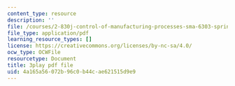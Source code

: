 ```yaml
---
content_type: resource
description: ''
file: /courses/2-830j-control-of-manufacturing-processes-sma-6303-spring-2008/4a165a56072b96c0b44cae621515d9e9_AhKNoBxPkJs.pdf
file_type: application/pdf
learning_resource_types: []
license: https://creativecommons.org/licenses/by-nc-sa/4.0/
ocw_type: OCWFile
resourcetype: Document
title: 3play pdf file
uid: 4a165a56-072b-96c0-b44c-ae621515d9e9
---
```

